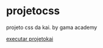 # projetocss
 projeto css da kai. by gama academy

<a href="http://https://danilordev.github.io/projetocss/projetokai/index.html"> executar projetokai</a>